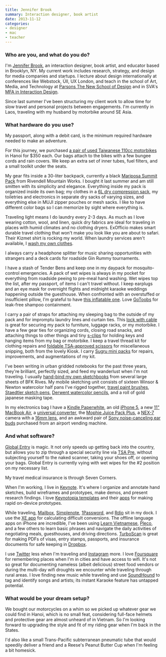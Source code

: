 ```yaml
---
title: Jennifer Brook
summary: Interaction designer, book artist
date: 2013-11-12
categories:
- designer
- mac
- teacher
---
```


### Who are you, and what do you do?

I'm [Jennifer Brook](http://twitter.com/jenniferbrook "Jennifer's Twitter account."), an interaction designer, book artist, and educator based in Brooklyn, NY. My current work includes research, strategy, and design for media companies and startups. I lecture about design internationally at conferences like Webstock, Úll, UX London, and teach in the school of Art, Media, and Technology at [Parsons The New School of Design](http://www.newschool.edu/parsons/ "The Parsons Design School site.") and in SVA's [MFA in Interaction Design](http://interactiondesign.sva.edu/ "SVA's Interaction Design site."). 

Since last summer I've been structuring my client work to allow time for slow travel and personal projects between engagements. I'm currently in Laos, traveling with my husband by motorbike around SE Asia.

### What hardware do you use?

My passport, along with a debit card, is the minimum required hardware needed to make an adventure. 

For this journey, we purchased [a pair of used Taiwanese 110cc motorbikes](http://instagram.com/p/e688D2KX_-/ "Jennifer's Instagram photo of their bikes.") in Hanoi for $350 each. Our bags attach to the bikes with a few bungee cords and rain covers. We keep an extra set of inner tubes, fuel filters, and a small toolkit under the seats.

My gear fits inside a 30-liter backpack, currently a black [Mariposa Summit Pack][mariposa-summit-pack] from Rivendell Mountain Works. I bought it last summer and am still smitten with its simplicity and elegance. Everything inside my pack is organized inside its own bag; my clothes in a [6L dry compression sack][event], my toiletries and electronics in separate dry sacks of varying sizes, and everything else in MUJI zipper pouches or mesh sacks. I like to have different color bags so I can memorize by sight where everything is. 

Traveling light means I do laundry every 2-3 days. As much as I love wearing cotton, wool, and linen, quick dry fabrics are ideal for traveling in places with humid climates and no clothing dryers. ExOfficio makes smart durable travel clothing that won't make you look like you are about to safari. Their Kizmet shirt is rocking my world. When laundry services aren't available, I [wash my own clothes][pocket-laundry-wash]. 

I always carry a headphone splitter for music sharing opportunities with strangers and a deck cards for roadside Gin Rummy tournaments.

I have a stash of Tender Bens and keep one in my daypack for mosquito-control emergencies. A pack of wet wipes is always in my pocket for everything from roadside peeing to pre-meal hand washing. Wet wipes top the list, after my passport, of items I can't travel without. I keep earplugs and an eye mask for overnight flights and midnight karaoke weddings happening outside the guesthouse. When confronted with an overstuffed or insufficient pillow, I'm grateful to have [this inflatable one][air-pillow]. Love [GoToobs][gotoob] for leak-free shampoo containment. 

I carry a pair of straps for attaching my sleeping bag to the outside of my pack and for impromptu laundry lines and curtain ties. This [lock with cable][3-dial-tsa-lock-and-cable] is great for securing my pack to furniture, luggage racks, or my motorbike. I have a few gear ties for organizing cords, closing road snacks, and attaching things to other things and tiny [s-clips][s-biner-stainless-steel] for holding keys and hanging items from my bag or motorbike. I keep a travel thread kit for clothing repairs and [foldable TSA-approved scissors][slip-n-snip] for miscellaneous snipping, both from the lovely Kiosk. I carry [Sugru mini packs][sugru] for repairs, improvements, and augmentations of my kit.

I've been writing in urban gridded notebooks for the past three years, they're brilliant, perfectly sized, and feed my wanderlust when I'm not traveling. I usually [hand-bind my own sketchbooks](http://www.flickr.com/photos/jenniferbrook/sets/72157619132753425/ "Jennifer's photos of her hand-bound sketchbooks.") from several large sheets of BFK Rives. My mobile sketching unit consists of sixteen Winsor & Newton watercolor half pans I've rigged together, [travel paint brushes][series-6150-travelers-watercolor-brush], [Staedtler sketch pens][pigment-liner-308], [Derwent watercolor pencils][inktense], and a roll of gold japanese masking tape.

In my electronics bag I have a [Kindle Paperwhite][kindle-paperwhite], an old [iPhone 5][iphone-5], a new [11" MacBook Air][macbook-air], a [universal converter][usb-travel-adaptor], the [Mophie Juice Pack Plus][juice-pack-plus-iphone-5], a [NEX-7][alpha-nex-7] camera with a [16mm lens][sel16f28], and an awkward pair of [Sony noise-canceling ear buds][mdr-nc13] purchased from an airport vending machine.

### And what software?

[Global Entry](http://www.globalentry.gov/ "The Global Entry site.") is magic. It not only speeds up getting back into the country, but allows you to zip through a special security line via [TSA Pre](http://www.tsa.gov/tsa-precheck "The TSA Pre site."), without subjecting yourself to the naked scanner, taking your shoes off, or opening your bags. Global Entry is currently vying with wet wipes for the #2 position on my necessary list. 

My travel medical insurance is through Seven Corners. 

When I'm working, I live in [Keynote][]. It's where I organize and annotate hand sketches, build wireframes and prototypes, make demos, and present research findings. I love [Keynotopia templates][keynotopia] and their [apps][keynotopia-ios] for making rapid on-device prototypes. 

While traveling, [Mailbox][], [Simplenote][simplenote-ios], [1Password][1password-ios], and [Rdio][rdio-ios] sit in my dock. I use the [XE app][xe-currency-ios] for calculating difficult conversions. The offline language apps on iPhone are incredible, I've been using [Learn Vietnamese][learn-vietnamese-ios], [Pleco][pleco-chinese-dictionary-ios], and a few others to learn basic phrases and navigate the daily activities of negotiating meals, guesthouses, and driving directions. [TurboScan][turboscan-ios] is great for making PDFs of visas, entry stamps, passports, and insurance documents for safe keeping in [Dropbox][dropbox-ios].

I use [Twitter][] less when I'm traveling and [Instagram][instagram-ios] more. I love [Foursquare][foursquare-ios] for remembering places when I'm in cities and have access to wifi. It's not so great for documenting nameless (albeit delicious) street food vendors or during the multi-day wifi droughts we encounter while traveling through rural areas. I love finding new music while traveling and use [SoundHound][] to tag and identify songs and artists; its instant Karaoke feature has untapped potential. 

### What would be your dream setup?

We bought our motorcycles on a whim so we picked up whatever gear we could find in Hanoi, which is no small feat, considering full-face helmets and protective gear are almost unheard of in Vietnam. So I'm looking forward to upgrading the style and fit of my riding gear when I'm back in the States. 

I'd also like a small Trans-Pacific subterranean pneumatic tube that would speedily deliver a friend and a Reese's Peanut Butter Cup when I'm feeling a bit homesick.

[1password-ios]: https://apps.apple.com/us/app/1password-password-manager/id568903335 "Password storage software for the iPhone."
[3-dial-tsa-lock-and-cable]: https://www.eaglecreek.com/products/3-dial-tsa-lock-cable "A lock and cable."
[air-pillow]: http://web.archive.org/web/20230330000158/https://www.amazon.com/Exped-airpillo-Air-Pillow-Medium/dp/B0047BXDBG "An inflatable travel pillow."
[alpha-nex-7]: http://web.archive.org/web/20210426073318/http://www.sony.com/electronics/interchangeable-lens-camera-products/t/interchangeable-lens-cameras "A 24.3 megapixel mirrorless camera."
[dropbox-ios]: https://www.dropbox.com/mobile?trigger=on "An iOS version of the syncing software."
[event]: http://web.archive.org/web/20140731184427/http://www.seatosummit.com:80/products/display/1 "A compression sack."
[foursquare-ios]: https://apps.apple.com/us/app/foursquare/id306934924 "An iPhone client for the social location game."
[gotoob]: http://web.archive.org/web/20160404165528/http://www.humangear.com/gotoob/ "A squeezable travel bottle."
[inktense]: https://www.dickblick.com/products/derwent-inktense-pencils/ "Coloured pencils."
[instagram-ios]: https://apps.apple.com/us/app/instagram/id389801252 "A photo taking/sharing app."
[iphone-5]: https://en.wikipedia.org/wiki/IPhone_5 "A smartphone."
[juice-pack-plus-iphone-5]: http://web.archive.org/web/20171127040729/http://www.mophie.com:80/shop/iphone-5/juice-pack-plus-iphone-5 "A case and external battery for the iPhone 5."
[keynote]: https://www.apple.com/keynote/ "Presentation software for the Mac."
[keynotopia-ios]: https://apps.apple.com/us/app/keynotopia/id425455191 "An app for displaying clickable PDF prototypes."
[keynotopia]: https://keynotopia.com/ "Prototyping libraries for Keynote, PowerPoint and OpenOffice."
[kindle-paperwhite]: http://web.archive.org/web/20230502144520/https://www.amazon.com/Kindle-Paperwhite-Touch-light/dp/B007OZNZG0 "An e-book reader with a book-like screen."
[learn-vietnamese-ios]: https://apps.apple.com/app/learn-vietnamese-phrasebook/id615964822 "A Vietnamese phrasebook app."
[macbook-air]: https://www.apple.com/macbook-air/ "A very thin laptop."
[mailbox]: http://web.archive.org/web/20171224163851/http://www.mailboxapp.com:80/? "A email client."
[mariposa-summit-pack]: http://web.archive.org/web/20230706205320/https://www.rivendellmountainworks.com/shop/mariposa-summit-pack/ "A big backpack."
[mdr-nc13]: http://web.archive.org/web/20210417022211/http://www.amazon.com/Sony-MDRNC13-Noise-Canceling-Headphones/dp/B004P7O26W/ "Noise-cancelling headphones."
[pigment-liner-308]: http://web.archive.org/web/20190203013853/https://www.staedtler.com/intl/en/products/fineliners/pigment-liner-308-fineliner-m308/ "A pen."
[pleco-chinese-dictionary-ios]: https://itunes.apple.com/en/app/pleco-chinese-dictionary/id341922306 "A Chinese language learning app."
[pocket-laundry-wash]: http://web.archive.org/web/20230706205316/https://www.amazon.com/Sea-Summit-Travel-Pocket-Leaves/dp/B002BOEUQS "Travel soap."
[rdio-ios]: https://apps.apple.com/us/app/rdio/id335060889 "An Rdio client for iOS."
[s-biner-stainless-steel]: http://web.archive.org/web/20220119220156/https://www.niteize.com/product/S-Biner-Stainless-Steel.asp "A dual-spring hook."
[sel16f28]: http://web.archive.org/web/20141104100254/http://store.sony.com:80/sel16f28-interchangeable-alpha-e-mount-16mm-f2.8-zid27-SEL16F28/cat-27-catid-All-Alpha-NEX-Lenses "A wide-angle NEX lens."
[series-6150-travelers-watercolor-brush]: https://www.utrechtart.com/Utrecht-Series-6150-Traveler-s-Watercolor-Brush-Set-of-3-with-steel-caps-MP-09316-001-i1007973.utrecht "Watercolour paintbrushes."
[simplenote-ios]: https://apps.apple.com/us/app/simplenote/id289429962 "A note app with cloud syncing."
[slip-n-snip]: http://web.archive.org/web/20230706205321/http://www.slipnsnip.com/ "Foldable TSA-approved scissors."
[soundhound]: https://www.soundhound.com/ "A music discovery and searching service."
[sugru]: https://sugru.com/ "A self-setting rubber."
[turboscan-ios]: https://apps.apple.com/ca/app/turboscan-quickly-scan-multipage/id342548956 "An app for scanning documents with your iPhone."
[twitter]: http://web.archive.org/web/20230525035323/https://twitter.com/ "An online micro-blogging platform."
[usb-travel-adaptor]: http://store.moma.org/museum/moma/ProductDisplay_USB%20Travel%20Adaptor_10451_10001_63725_-1_26690_26697 "A USB multi-region power adaptor."
[xe-currency-ios]: https://itunes.apple.com/en/app/xe-currency/id315241195 "A currency conversion app."

